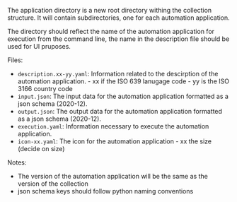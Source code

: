 The application directory is a new root directory withing the collection structure. It will contain subdirectories, one for each automation application.

The directory should reflect the name of the automation application for execution from the command line, the name in the description file should be used for UI pruposes.

Files:

- `description.xx-yy.yaml`: Information related to the descirption of the automation application. - xx if the ISO 639 lanugage code - yy is the ISO 3166 country code
- `input.json`: The input data for the automation application formatted as a json schema (2020-12).
- `output.json`: The output data for the automation application formatted as a json schema (2020-12).
- `execution.yaml`: Information necessary to execute the automation application.
- `icon-xx.yaml`: The icon for the automation application - xx the size (decide on size)

Notes:

- The version of the automation application will be the same as the version of the collection
- json schema keys should follow python naming conventions
